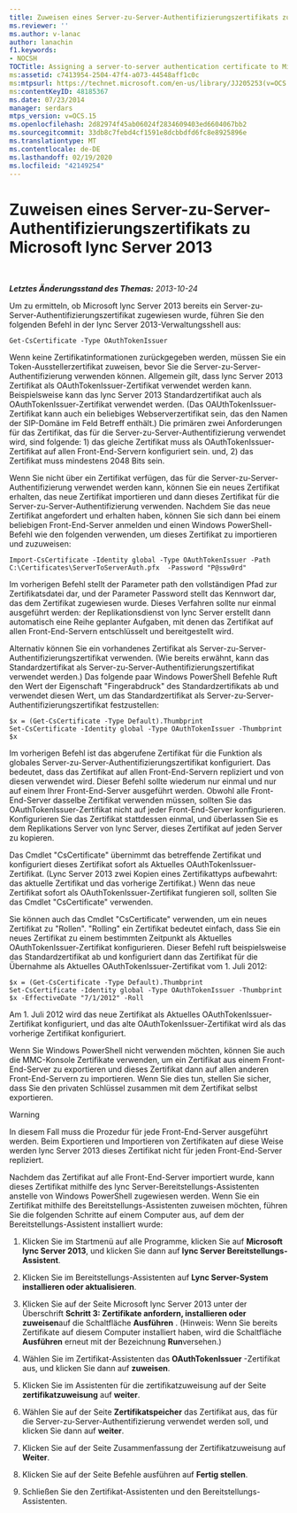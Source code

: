 ```yaml
---
title: Zuweisen eines Server-zu-Server-Authentifizierungszertifikats zu lync Server 2013
ms.reviewer: ''
ms.author: v-lanac
author: lanachin
f1.keywords:
- NOCSH
TOCTitle: Assigning a server-to-server authentication certificate to Microsoft Lync Server 2013
ms:assetid: c7413954-2504-47f4-a073-44548aff1c0c
ms:mtpsurl: https://technet.microsoft.com/en-us/library/JJ205253(v=OCS.15)
ms:contentKeyID: 48185367
ms.date: 07/23/2014
manager: serdars
mtps_version: v=OCS.15
ms.openlocfilehash: 2d82974f45ab06024f2834609403ed6604067bb2
ms.sourcegitcommit: 33db8c7febd4cf1591e8dcbbdfd6fc8e8925896e
ms.translationtype: MT
ms.contentlocale: de-DE
ms.lasthandoff: 02/19/2020
ms.locfileid: "42149254"
---
```

<div data-xmlns="http://www.w3.org/1999/xhtml">

<div class="topic" data-xmlns="http://www.w3.org/1999/xhtml" data-msxsl="urn:schemas-microsoft-com:xslt" data-cs="http://msdn.microsoft.com/">

<div data-asp="https://msdn2.microsoft.com/asp">

# <a name="assigning-a-server-to-server-authentication-certificate-to-microsoft-lync-server-2013"></a>Zuweisen eines Server-zu-Server-Authentifizierungszertifikats zu Microsoft lync Server 2013

</div>

<div id="mainSection">

<div id="mainBody">

<span> </span>

_**Letztes Änderungsstand des Themas:** 2013-10-24_

Um zu ermitteln, ob Microsoft lync Server 2013 bereits ein Server-zu-Server-Authentifizierungszertifikat zugewiesen wurde, führen Sie den folgenden Befehl in der lync Server 2013-Verwaltungsshell aus:

    Get-CsCertificate -Type OAuthTokenIssuer

Wenn keine Zertifikatinformationen zurückgegeben werden, müssen Sie ein Token-Ausstellerzertifikat zuweisen, bevor Sie die Server-zu-Server-Authentifizierung verwenden können. Allgemein gilt, dass lync Server 2013 Zertifikat als OAuthTokenIssuer-Zertifikat verwendet werden kann. Beispielsweise kann das lync Server 2013 Standardzertifikat auch als OAuthTokenIssuer-Zertifikat verwendet werden. (Das OAUthTokenIssuer-Zertifikat kann auch ein beliebiges Webserverzertifikat sein, das den Namen der SIP-Domäne im Feld Betreff enthält.) Die primären zwei Anforderungen für das Zertifikat, das für die Server-zu-Server-Authentifizierung verwendet wird, sind folgende: 1) das gleiche Zertifikat muss als OAuthTokenIssuer-Zertifikat auf allen Front-End-Servern konfiguriert sein. und, 2) das Zertifikat muss mindestens 2048 Bits sein.

Wenn Sie nicht über ein Zertifikat verfügen, das für die Server-zu-Server-Authentifizierung verwendet werden kann, können Sie ein neues Zertifikat erhalten, das neue Zertifikat importieren und dann dieses Zertifikat für die Server-zu-Server-Authentifizierung verwenden. Nachdem Sie das neue Zertifikat angefordert und erhalten haben, können Sie sich dann bei einem beliebigen Front-End-Server anmelden und einen Windows PowerShell-Befehl wie den folgenden verwenden, um dieses Zertifikat zu importieren und zuzuweisen:

    Import-CsCertificate -Identity global -Type OAuthTokenIssuer -Path C:\Certificates\ServerToServerAuth.pfx  -Password "P@ssw0rd"

Im vorherigen Befehl stellt der Parameter path den vollständigen Pfad zur Zertifikatsdatei dar, und der Parameter Password stellt das Kennwort dar, das dem Zertifikat zugewiesen wurde. Dieses Verfahren sollte nur einmal ausgeführt werden: der Replikationsdienst von lync Server erstellt dann automatisch eine Reihe geplanter Aufgaben, mit denen das Zertifikat auf allen Front-End-Servern entschlüsselt und bereitgestellt wird.

Alternativ können Sie ein vorhandenes Zertifikat als Server-zu-Server-Authentifizierungszertifikat verwenden. (Wie bereits erwähnt, kann das Standardzertifikat als Server-zu-Server-Authentifizierungszertifikat verwendet werden.) Das folgende paar Windows PowerShell Befehle Ruft den Wert der Eigenschaft "Fingerabdruck" des Standardzertifikats ab und verwendet diesen Wert, um das Standardzertifikat als Server-zu-Server-Authentifizierungszertifikat festzustellen:

    $x = (Get-CsCertificate -Type Default).Thumbprint
    Set-CsCertificate -Identity global -Type OAuthTokenIssuer -Thumbprint $x

Im vorherigen Befehl ist das abgerufene Zertifikat für die Funktion als globales Server-zu-Server-Authentifizierungszertifikat konfiguriert. Das bedeutet, dass das Zertifikat auf allen Front-End-Servern repliziert und von diesen verwendet wird. Dieser Befehl sollte wiederum nur einmal und nur auf einem Ihrer Front-End-Server ausgeführt werden. Obwohl alle Front-End-Server dasselbe Zertifikat verwenden müssen, sollten Sie das OAuthTokenIssuer-Zertifikat nicht auf jeder Front-End-Server konfigurieren. Konfigurieren Sie das Zertifikat stattdessen einmal, und überlassen Sie es dem Replikations Server von lync Server, dieses Zertifikat auf jeden Server zu kopieren.

Das Cmdlet "CsCertificate" übernimmt das betreffende Zertifikat und konfiguriert dieses Zertifikat sofort als Aktuelles OAuthTokenIssuer-Zertifikat. (Lync Server 2013 zwei Kopien eines Zertifikattyps aufbewahrt: das aktuelle Zertifikat und das vorherige Zertifikat.) Wenn das neue Zertifikat sofort als OAuthTokenIssuer-Zertifikat fungieren soll, sollten Sie das Cmdlet "CsCertificate" verwenden.

Sie können auch das Cmdlet "CsCertificate" verwenden, um ein neues Zertifikat zu "Rollen". "Rolling" ein Zertifikat bedeutet einfach, dass Sie ein neues Zertifikat zu einem bestimmten Zeitpunkt als Aktuelles OAuthTokenIssuer-Zertifikat konfigurieren. Dieser Befehl ruft beispielsweise das Standardzertifikat ab und konfiguriert dann das Zertifikat für die Übernahme als Aktuelles OAuthTokenIssuer-Zertifikat vom 1. Juli 2012:

    $x = (Get-CsCertificate -Type Default).Thumbprint
    Set-CsCertificate -Identity global -Type OAuthTokenIssuer -Thumbprint $x -EffectiveDate "7/1/2012" -Roll

Am 1. Juli 2012 wird das neue Zertifikat als Aktuelles OAuthTokenIssuer-Zertifikat konfiguriert, und das alte OAuthTokenIssuer-Zertifikat wird als das vorherige Zertifikat konfiguriert.

Wenn Sie Windows PowerShell nicht verwenden möchten, können Sie auch die MMC-Konsole Zertifikate verwenden, um ein Zertifikat aus einem Front-End-Server zu exportieren und dieses Zertifikat dann auf allen anderen Front-End-Servern zu importieren. Wenn Sie dies tun, stellen Sie sicher, dass Sie den privaten Schlüssel zusammen mit dem Zertifikat selbst exportieren.

<div>


> [!WARNING]
> In diesem Fall muss die Prozedur für jede Front-End-Server ausgeführt werden. Beim Exportieren und Importieren von Zertifikaten auf diese Weise werden lync Server 2013 dieses Zertifikat nicht für jeden Front-End-Server repliziert.



</div>

Nachdem das Zertifikat auf alle Front-End-Server importiert wurde, kann dieses Zertifikat mithilfe des lync Server-Bereitstellungs-Assistenten anstelle von Windows PowerShell zugewiesen werden. Wenn Sie ein Zertifikat mithilfe des Bereitstellungs-Assistenten zuweisen möchten, führen Sie die folgenden Schritte auf einem Computer aus, auf dem der Bereitstellungs-Assistent installiert wurde:

1.  Klicken Sie im Startmenü auf alle Programme, klicken Sie auf **Microsoft lync Server 2013**, und klicken Sie dann auf **lync Server Bereitstellungs-Assistent**.

2.  Klicken Sie im Bereitstellungs-Assistenten auf **Lync Server-System installieren oder aktualisieren**.

3.  Klicken Sie auf der Seite Microsoft lync Server 2013 unter der Überschrift **Schritt 3: Zertifikate anfordern, installieren oder zuweisen**auf die Schaltfläche **Ausführen** . (Hinweis: Wenn Sie bereits Zertifikate auf diesem Computer installiert haben, wird die Schaltfläche **Ausführen** erneut mit der Bezeichnung **Run**versehen.)

4.  Wählen Sie im Zertifikat-Assistenten das **OAuthTokenIssuer** -Zertifikat aus, und klicken Sie dann auf **zuweisen**.

5.  Klicken Sie im Assistenten für die zertifikatzuweisung auf der Seite **zertifikatzuweisung** auf **weiter**.

6.  Wählen Sie auf der Seite **Zertifikatspeicher** das Zertifikat aus, das für die Server-zu-Server-Authentifizierung verwendet werden soll, und klicken Sie dann auf **weiter**.

7.  Klicken Sie auf der Seite Zusammenfassung der Zertifikatzuweisung auf **Weiter**.

8.  Klicken Sie auf der Seite Befehle ausführen auf **Fertig stellen**.

9.  Schließen Sie den Zertifikat-Assistenten und den Bereitstellungs-Assistenten.

</div>

<span> </span>

</div>

</div>

</div>

